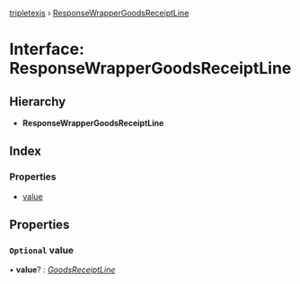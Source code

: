 [tripletexjs](../README.md) › [ResponseWrapperGoodsReceiptLine](responsewrappergoodsreceiptline.md)

# Interface: ResponseWrapperGoodsReceiptLine

## Hierarchy

* **ResponseWrapperGoodsReceiptLine**

## Index

### Properties

* [value](responsewrappergoodsreceiptline.md#optional-value)

## Properties

### `Optional` value

• **value**? : *[GoodsReceiptLine](goodsreceiptline.md)*
